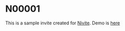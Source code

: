 # N00001

This is a sample invite created for [Nivite](https://nivite.jrvite.com). Demo is [here](https://nivite.github.io/n00001)
